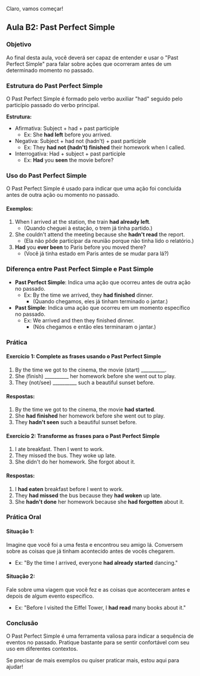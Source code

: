 Claro, vamos começar!

## Aula B2: Past Perfect Simple

### Objetivo

Ao final desta aula, você deverá ser capaz de entender e usar o "Past Perfect Simple" para falar sobre ações que ocorreram antes de um determinado momento no passado.

### Estrutura do Past Perfect Simple

O Past Perfect Simple é formado pelo verbo auxiliar "had" seguido pelo particípio passado do verbo principal.

**Estrutura:**

- Afirmativa: Subject + had + past participle
  - Ex: She **had left** before you arrived.
- Negativa: Subject + had not (hadn't) + past participle
  - Ex: They **had not (hadn't) finished** their homework when I called.
- Interrogativa: Had + subject + past participle
  - Ex: **Had** you **seen** the movie before?

### Uso do Past Perfect Simple

O Past Perfect Simple é usado para indicar que uma ação foi concluída antes de outra ação ou momento no passado.

#### Exemplos:

1. When I arrived at the station, the train **had already left**.
   - (Quando cheguei à estação, o trem já tinha partido.)
2. She couldn't attend the meeting because she **hadn't read** the report.
   - (Ela não pôde participar da reunião porque não tinha lido o relatório.)
3. **Had** you **ever been** to Paris before you moved there?
   - (Você já tinha estado em Paris antes de se mudar para lá?)

### Diferença entre Past Perfect Simple e Past Simple

- **Past Perfect Simple**: Indica uma ação que ocorreu antes de outra ação no passado.
  - Ex: By the time we arrived, they **had finished** dinner.
    - (Quando chegamos, eles já tinham terminado o jantar.)
- **Past Simple**: Indica uma ação que ocorreu em um momento específico no passado.
  - Ex: We arrived and then they finished dinner.
    - (Nós chegamos e então eles terminaram o jantar.)

### Prática

#### Exercício 1: Complete as frases usando o Past Perfect Simple

1. By the time we got to the cinema, the movie (start) __________.
2. She (finish) __________ her homework before she went out to play.
3. They (not/see) __________ such a beautiful sunset before.

#### Respostas:

1. By the time we got to the cinema, the movie **had started**.
2. She **had finished** her homework before she went out to play.
3. They **hadn't seen** such a beautiful sunset before.

#### Exercício 2: Transforme as frases para o Past Perfect Simple

1. I ate breakfast. Then I went to work.
2. They missed the bus. They woke up late.
3. She didn't do her homework. She forgot about it.

#### Respostas:

1. I **had eaten** breakfast before I went to work.
2. They **had missed** the bus because they **had woken** up late.
3. She **hadn't done** her homework because she **had forgotten** about it.

### Prática Oral

#### Situação 1:

Imagine que você foi a uma festa e encontrou seu amigo lá. Conversem sobre as coisas que já tinham acontecido antes de vocês chegarem.

- Ex: "By the time I arrived, everyone **had already started** dancing."

#### Situação 2:

Fale sobre uma viagem que você fez e as coisas que aconteceram antes e depois de algum evento específico.

- Ex: "Before I visited the Eiffel Tower, I **had read** many books about it."

### Conclusão

O Past Perfect Simple é uma ferramenta valiosa para indicar a sequência de eventos no passado. Pratique bastante para se sentir confortável com seu uso em diferentes contextos.

Se precisar de mais exemplos ou quiser praticar mais, estou aqui para ajudar!
